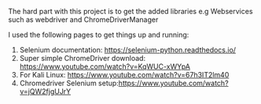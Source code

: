 The hard part with this project is to get the added libraries e.g Webservices such as webdriver and ChromeDriverManager

I used the following pages to get things up and running:

1. Selenium documentation: https://selenium-python.readthedocs.io/
2. Super simple ChromeDriver download: https://www.youtube.com/watch?v=KqWUC-xWYpA
3. For Kali Linux: https://www.youtube.com/watch?v=67h3IT2lm40
4. Chromedriver Selenium setup:https://www.youtube.com/watch?v=jQW2fjgUJrY 
